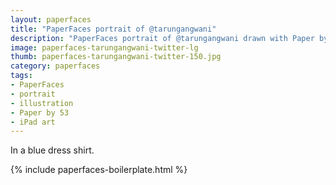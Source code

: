 ```yaml
---
layout: paperfaces
title: "PaperFaces portrait of @tarungangwani"
description: "PaperFaces portrait of @tarungangwani drawn with Paper by 53 on an iPad."
image: paperfaces-tarungangwani-twitter-lg
thumb: paperfaces-tarungangwani-twitter-150.jpg
category: paperfaces
tags: 
- PaperFaces
- portrait
- illustration
- Paper by 53
- iPad art
---
```


In a blue dress shirt.

{% include paperfaces-boilerplate.html %}